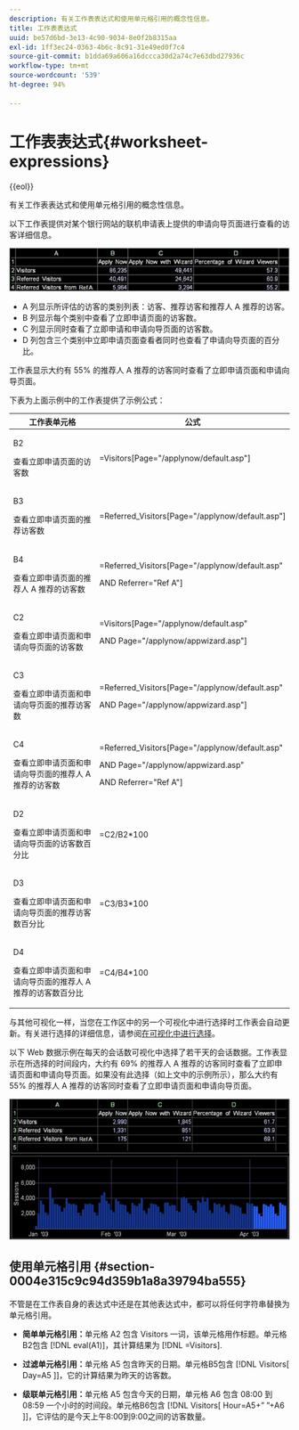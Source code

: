 ```yaml
---
description: 有关工作表表达式和使用单元格引用的概念性信息。
title: 工作表表达式
uuid: be57d6bd-3e13-4c90-9034-8e0f2b8315aa
exl-id: 1ff3ec24-0363-4b6c-8c91-31e49ed0f7c4
source-git-commit: b1dda69a606a16dccca30d2a74c7e63dbd27936c
workflow-type: tm+mt
source-wordcount: '539'
ht-degree: 94%

---
```


# 工作表表达式{#worksheet-expressions}

{{eol}}

有关工作表表达式和使用单元格引用的概念性信息。

以下工作表提供对某个银行网站的联机申请表上提供的申请向导页面进行查看的访客详细信息。

![](assets/client-wkst.png)

* A 列显示所评估的访客的类别列表：访客、推荐访客和推荐人 A 推荐的访客。
* B 列显示每个类别中查看了立即申请页面的访客数。
* C 列显示同时查看了立即申请和申请向导页面的访客数。
* D 列包含三个类别中立即申请页面查看者同时也查看了申请向导页面的百分比。

工作表显示大约有 55% 的推荐人 A 推荐的访客同时查看了立即申请页面和申请向导页面。

下表为上面示例中的工作表提供了示例公式：

<table id="table_0F5EFDB58040465AB599E6BE93324822"> 
 <thead> 
  <tr> 
   <th colname="col1" class="entry"> 工作表单元格 </th> 
   <th colname="col2" class="entry"> 公式 </th> 
  </tr> 
 </thead>
 <tbody> 
  <tr> 
   <td colname="col1"> <p>B2 </p> <p>查看立即申请页面的访客数 </p> </td> 
   <td colname="col2"> <p><span class="filepath"> =Visitors[Page="/applynow/default.asp"]</span> </p> </td> 
  </tr> 
  <tr> 
   <td colname="col1"> <p>B3 </p> <p>查看立即申请页面的推荐访客数 </p> </td> 
   <td colname="col2"> <p><span class="filepath"> =Referred_Visitors[Page="/applynow/default.asp"]</span> </p> </td> 
  </tr> 
  <tr> 
   <td colname="col1"> <p>B4 </p> <p>查看立即申请页面的推荐人 A 推荐的访客数 </p> </td> 
   <td colname="col2"> <p> <span class="filepath"> =Referred_Visitors[Page="/applynow/default.asp" </span> </p> <p> AND <span class="filepath">Referrer="Ref A"]</span> </p> </td> 
  </tr> 
  <tr> 
   <td colname="col1"> <p>C2 </p> <p>查看立即申请页面和申请向导页面的访客数 </p> </td> 
   <td colname="col2"> <p> <span class="filepath"> =Visitors[Page="/applynow/default.asp" </span> </p> <p> AND <span class="filepath">Page="/applynow/appwizard.asp"]</span> </p> </td> 
  </tr> 
  <tr> 
   <td colname="col1"> <p>C3 </p> <p>查看立即申请页面和申请向导页面的推荐访客数 </p> </td> 
   <td colname="col2"> <p> <span class="filepath"> =Referred_Visitors[Page="/applynow/default.asp" </span> </p> <p> AND <span class="filepath">Page="/applynow/appwizard.asp"]</span> </p> </td> 
  </tr> 
  <tr> 
   <td colname="col1"> <p>C4 </p> <p>查看立即申请页面和申请向导页面的推荐人 A 推荐的访客数 </p> </td> 
   <td colname="col2"> <p> <span class="filepath"> =Referred_Visitors[Page="/applynow/default.asp"</span> </p> <p> AND <span class="filepath">Page="/applynow/appwizard.asp"</span> </p> <p> AND <span class="filepath">Referrer="Ref A"]</span> </p> </td> 
  </tr> 
  <tr> 
   <td colname="col1"> <p>D2 </p> <p>查看立即申请页面和申请向导页面的访客数百分比 </p> </td> 
   <td colname="col2"> <p><span class="filepath"> =C2/B2*100</span> </p> </td> 
  </tr> 
  <tr> 
   <td colname="col1"> <p>D3 </p> <p>查看立即申请页面和申请向导页面的推荐访客数百分比 </p> </td> 
   <td colname="col2"> <p><span class="filepath"> =C3/B3*100</span> </p> </td> 
  </tr> 
  <tr> 
   <td colname="col1"> <p>D4 </p> <p>查看立即申请页面和申请向导页面的推荐人 A 推荐的访客数百分比 </p> </td> 
   <td colname="col2"> <p><span class="filepath"> =C4/B4*100</span> </p> </td> 
  </tr> 
 </tbody> 
</table>

与其他可视化一样，当您在工作区中的另一个可视化中进行选择时工作表会自动更新。有关进行选择的详细信息，请参阅[在可视化中进行选择](../../../../home/c-get-started/c-vis/c-sel-vis/c-sel-vis.md#concept-012870ec22c7476e9afbf3b8b2515746)。

以下 Web 数据示例在每天的会话数可视化中选择了若干天的会话数据。工作表显示在所选择的时间段内，大约有 69% 的推荐人 A 推荐的访客同时查看了立即申请页面和申请向导页面。如果没有此选择（如上文中的示例所示），那么大约有 55% 的推荐人 A 推荐的访客同时查看了立即申请页面和申请向导页面。

![](assets/client-exp.png)

## 使用单元格引用 {#section-0004e315c9c94d359b1a8a39794ba555}

不管是在工作表自身的表达式中还是在其他表达式中，都可以将任何字符串替换为单元格引用。

* **简单单元格引用：**&#x200B;单元格 A2 包含 Visitors 一词，该单元格用作标题。单元格B2包含 [!DNL eval(A1)]，其计算结果为 [!DNL =Visitors].

* **过滤单元格引用：**&#x200B;单元格 A5 包含昨天的日期。单元格B5包含 [!DNL Visitors[ Day=A5 ]]，它的计算结果为昨天的访客数。

* **级联单元格引用：**&#x200B;单元格 A5 包含今天的日期，单元格 A6 包含 08:00 到 08:59 一个小时的时间段。单元格B6包含 [!DNL Visitors[ Hour=A5+” ”+A6 ]]，它评估的是今天上午8:00到9:00之间的访客数量。
